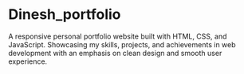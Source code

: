 # Dinesh_portfolio
A responsive personal portfolio website built with HTML, CSS, and JavaScript. Showcasing my skills, projects, and achievements in web development with an emphasis on clean design and smooth user experience.
